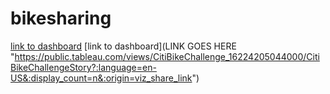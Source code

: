 # bikesharing

[link to dashboard](https://public.tableau.com/views/CitiBikeChallenge_16224205044000/CitiBikeChallengeStory?:language=en-US&:display_count=n&:origin=viz_share_link)
[link to dashboard](LINK GOES HERE "https://public.tableau.com/views/CitiBikeChallenge_16224205044000/CitiBikeChallengeStory?:language=en-US&:display_count=n&:origin=viz_share_link")
